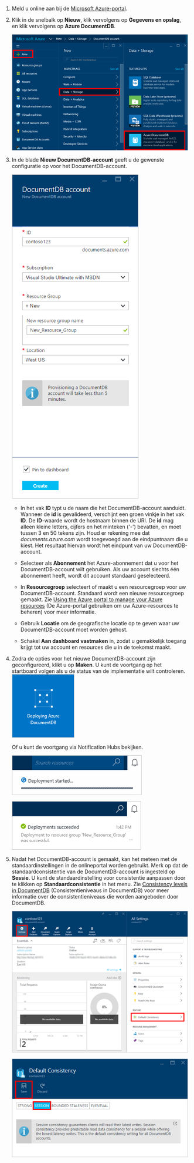 1.  Meld u online aan bij de [Microsoft Azure-portal](https://portal.azure.com/).
2.  Klik in de snelbalk op **Nieuw**, klik vervolgens op **Gegevens en opslag**, en klik vervolgens op **Azure DocumentDB**.

    ![Schermopname van de Azure-portal voor het maken van een database, waarbij de knop Nieuw, Gegevens en opslag in de blade Maken en Azure DocumentDB in de blade Gegevens zijn gemarkeerd](./media/documentdb-create-dbaccount/create-nosql-db-databases-json-tutorial-1.png)  

3. In de blade **Nieuw DocumentDB-account** geeft u de gewenste configuratie op voor het DocumentDB-account.

    ![Schermopname van de nieuwe DocumentDB-blade](./media/documentdb-create-dbaccount/create-nosql-db-databases-json-tutorial-2.png)


    - In het vak **ID** typt u de naam die het DocumentDB-account aanduidt.  Wanneer de **id** is gevalideerd, verschijnt een groen vinkje in het vak **ID**. De **ID**-waarde wordt de hostnaam binnen de URI. De **id** mag alleen kleine letters, cijfers en het minteken ('-') bevatten, en moet tussen 3 en 50 tekens zijn. Houd er rekening mee dat *documents.azure.com* wordt toegevoegd aan de eindpuntnaam die u kiest. Het resultaat hiervan wordt het eindpunt van uw DocumentDB-account.

    - Selecteer als **Abonnement** het Azure-abonnement dat u voor het DocumentDB-account wilt gebruiken. Als uw account slechts één abonnement heeft, wordt dit account standaard geselecteerd.

    - In **Resourcegroep** selecteert of maakt u een resourcegroep voor uw DocumentDB-account.  Standaard wordt een nieuwe resourcegroep gemaakt. Zie [Using the Azure portal to manage your Azure resources](../articles/azure-portal/resource-group-portal.md) (De Azure-portal gebruiken om uw Azure-resources te beheren) voor meer informatie.

    - Gebruik **Locatie** om de geografische locatie op te geven waar uw DocumentDB-account moet worden gehost. 
    
    - Schakel **Aan dashboard vastmaken** in, zodat u gemakkelijk toegang krijgt tot uw account en resources die u in de toekomst maakt.  

4.  Zodra de opties voor het nieuwe DocumentDB-account zijn geconfigureerd, klikt u op **Maken**. U kunt de voortgang op het startboard volgen als u de status van de implementatie wilt controleren.  
    ![Schermopname van de tegel Maken op het startboard - Onlinedatabase maken](./media/documentdb-create-dbaccount/create-nosql-db-databases-json-tutorial-3.png)  

    Of u kunt de voortgang via Notification Hubs bekijken.  

    ![Snel databases maken: schermopname van Notification Hubs, waarop wordt weergegeven dat het DocumentDB-account wordt gemaakt](./media/documentdb-create-dbaccount/create-nosql-db-databases-json-tutorial-4.png)  

    ![Schermopname van Notification Hubs, waarop wordt weergegeven dat het DocumentDB-account is gemaakt en naar een resourcegroep is geïmplementeerd - melding van Onlinedatabase maken](./media/documentdb-create-dbaccount/create-nosql-db-databases-json-tutorial-5.png)

5.  Nadat het DocumentDB-account is gemaakt, kan het meteen met de standaardinstellingen in de onlineportal worden gebruikt. Merk op dat de standaardconsistentie van de DocumentDB-account is ingesteld op **Sessie**.  U kunt de standaardinstelling voor consistentie aanpassen door te klikken op **Standaardconsistentie** in het menu. Zie [Consistency levels in DocumentDB](../articles/azure-portal/resource-group-portal.md) (Consistentieniveaus in DocumentDB) voor meer informatie over de consistentieniveaus die worden aangeboden door DocumentDB.

    ![Schermopname van de blade Resourcegroep - begin met het ontwikkelen van de toepassing](./media/documentdb-create-dbaccount/create-nosql-db-databases-json-tutorial-6.png)  

    ![Schermopname van de blade Consistentieniveau - sessie Consistentie](./media/documentdb-create-dbaccount/create-nosql-db-databases-json-tutorial-7.png)  

[Procedure: een DocumentDB-account maken]: #Howto
[Volgende stappen]: #NextSteps
[documentdb-manage]:../articles/documentdb/documentdb-manage.md



<!--HONumber=ago16_HO4-->


